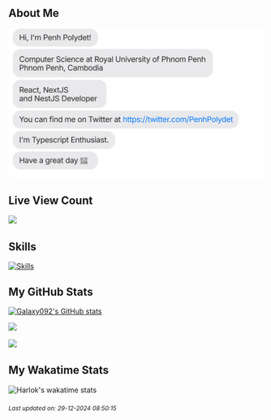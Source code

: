 ## About Me
[<img src="polydet.svg" />](https://twitter.com/PenhPolydet)

## Live View Count

![](https://gh-hits.nomadcoders.workers.dev/view?username=galaxy092)

## Skills

[![Skills](https://skillicons.dev/icons?i=html,css,js,ts,react,redux,next,tailwind,nodejs,express,nestjs,graphql,postgres,py,figma,git,docker,jest,linux,cypress,aws,githubactions)](https://skillicons.dev)

## My GitHub Stats

<a href="http://www.github.com/Galaxy092"><img src="https://github-readme-stats.vercel.app/api?username=Galaxy092&show_icons=true&layout=compact&theme=dark" alt="Galaxy092's GitHub stats" /></a>

<a href="http://www.github.com/Galaxy092"><img src="https://github-readme-streak-stats.herokuapp.com/?user=Galaxy092&theme=dark#gh-dark-mode-only&stroke=a855f7&background=1c1917&ring=a855f7&fire=a855f7&currStreakNum=a855f7&currStreakLabel=a855f7&sideNums=a855f7&sideLabels=a855f7&dates=a855f7&hide_border=true" /></a>

<a href="http://www.github.com/Galaxy092"><img src="https://github-readme-stats.vercel.app/api/top-langs/?username=Galaxy092&layout=compact&theme=dark" /></a>

## My Wakatime Stats

![Harlok's wakatime stats](https://github-readme-stats.vercel.app/api/wakatime?username=@polydet&layout=compact&theme=dark#gh-dark-mode-only)

<!-- START OF UPDATED TIMESTAMP -->
<sub>*Last updated on: 29-12-2024 08:50:15*</sub>
<!-- END OF UPDATED TIMESTAMP -->
<!-- END OF README -->
